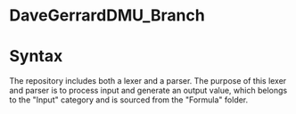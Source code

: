 # DaveGerrardDMU_Branch

# Syntax

The repository includes both a lexer and a parser. The purpose of this lexer and parser is to process input and generate an output value, which belongs to the "Input" category and is sourced from the "Formula" folder.

